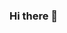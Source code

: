 ### Hi there 👋

<!--
**dust1hq/dust1hq** is a ✨ _special_ ✨ repository because its `README.md` (this file) appears on your GitHub profile.

Here are some ideas to get you started:

- 🔭 I’m currently working on ...
- 🌱 I’m currently learning ...
- 👯 I’m looking to collaborate on ...
- 🤔 I’m looking for help with ...
- 💬 Ask me about ...
- 📫 How to reach me: ...
- 😄 Pronouns: ...
- ⚡ Fun fact: 

https://dashboard.tosspayments.com/receipt/sales-slip?transactionId=jqd4IJI4usT%2BdmpDdMmG4PR4fD9VZJGgXQMg3F8x%2FS3i4%2BThyE00HYFjBwrmRaB
